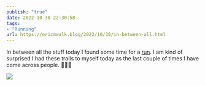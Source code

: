 ```yaml
---
publish: "true"
date: 2022-10-30 22:30:58
tags:
- "Running"
url: https://ericmwalk.blog/2022/10/30/in-between-all.html
---
```

In between all the stuff today I found some time for a [run](http://www.strava.com/activities/8044830164). I am kind of surprised I had these trails to myself today as the last couple of times I have come across people. 🏃🏻‍♂️

![](https://ericmwalk.blog/uploads/2022/2d5b60be74.jpg)